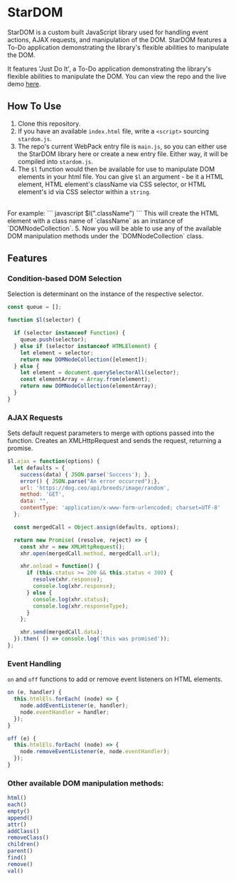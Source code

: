 # StarDOM

StarDOM is a custom built JavaScript library used for handling event actions, AJAX requests, and manipulation of the DOM. StarDOM features a To-Do application demonstrating the library's flexible abilities to manipulate the DOM.

It features 'Just Do It', a To-Do application demonstrating the library's flexible abilities to manipulate the DOM. You can view the repo and the live demo [here](https://github.com/ChristopherALee/JustDoIt).

## How To Use
1. Clone this repository.
2. If you have an available `index.html` file, write a `<script>` sourcing `stardom.js`.
3. The repo's current WebPack entry file is `main.js`, so you can either use the StarDOM library here or create a new entry file. Either way, it will be compiled into `stardom.js`.
4. The `$l` function would then be available for use to manipulate DOM elements in your html file. You can give `$l` an argument - be it a HTML element, HTML element's className via CSS selector, or HTML element's id via CSS selector within a `string`.
<br>
For example:
``` javascript
$l(".className")
```
This will create the HTML element with a class name of `className` as an instance of `DOMNodeCollection`.
5. Now you will be able to use any of the available DOM manipulation methods under the `DOMNodeCollection` class.

## Features

### Condition-based DOM Selection
Selection is determinant on the instance of the respective selector.
``` javascript
const queue = [];

function $l(selector) {

  if (selector instanceof Function) {
    queue.push(selector);
  } else if (selector instanceof HTMLElement) {
    let element = selector;
    return new DOMNodeCollection([element]);
  } else {
    let element = document.querySelectorAll(selector);
    const elementArray = Array.from(element);
    return new DOMNodeCollection(elementArray);
  }
}
```

### AJAX Requests
Sets default request parameters to merge with options passed into the function. Creates an XMLHttpRequest and sends the request, returning a promise.
``` javascript
$l.ajax = function(options) {
  let defaults = {
    success(data) { JSON.parse('Success'); },
    error() { JSON.parse("An error occurred");},
    url: 'https://dog.ceo/api/breeds/image/random',
    method: 'GET',
    data: "",
    contentType: 'application/x-www-form-urlencoded; charset=UTF-8'
  };

  const mergedCall = Object.assign(defaults, options);

  return new Promise( (resolve, reject) => {
    const xhr = new XMLHttpRequest();
    xhr.open(mergedCall.method, mergedCall.url);

    xhr.onload = function() {
      if (this.status >= 200 && this.status < 300) {
        resolve(xhr.response);
        console.log(xhr.response);
      } else {
        console.log(xhr.status);
        console.log(xhr.responseType);
      }
    };

    xhr.send(mergedCall.data);
  }).then( () => console.log('this was promised'));
};
```

### Event Handling
`on` and `off` functions to add or remove event listeners on HTML elements.
``` javascript
on (e, handler) {
  this.htmlEls.forEach( (node) => {
    node.addEventListener(e, handler);
    node.eventHandler = handler;
  });
}

off (e) {
  this.htmlEls.forEach( (node) => {
    node.removeEventListener(e, node.eventHandler);
  });
}
```

### Other available DOM manipulation methods:
``` javascript
html()
each()
empty()
append()
attr()
addClass()
removeClass()
children()
parent()
find()
remove()
val()
```
